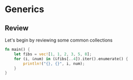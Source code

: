 # Generics

## Review
Let's begin by reviewing some common collections

```rust
fn main() {
    let fibs = vec![1, 1, 2, 3, 5, 8];
    for (i, &num) in (&fibs[..4]).iter().enumerate() {
        println!("{}, {}", i, num);
    }
}
```

